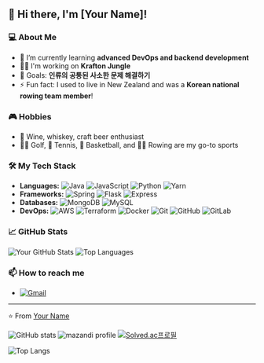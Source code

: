 ## 👋 Hi there, I'm [Your Name]!

### 💻 About Me
- 🌱 I’m currently learning **advanced DevOps and backend development**
- 👨‍💻 I'm working on **Krafton Jungle**
- 🎯 Goals: **인류의 공통된 사소한 문제 해결하기**
- ⚡ Fun fact: I used to live in New Zealand and was a **Korean national rowing team member**!

### 🎮 Hobbies
- 🍷 Wine, whiskey, craft beer enthusiast
- 🏌️‍♂️ Golf, 🎾 Tennis, 🏀 Basketball, and 🚣‍♂️ Rowing are my go-to sports

### 🛠️ My Tech Stack
- **Languages:** ![Java](https://img.shields.io/badge/-Java-007396?style=flat-square&logo=java&logoColor=white) ![JavaScript](https://img.shields.io/badge/-JavaScript-F7DF1E?style=flat-square&logo=javascript&logoColor=black) ![Python](https://img.shields.io/badge/-Python-3776AB?style=flat-square&logo=python&logoColor=white) ![Yarn](https://img.shields.io/badge/-Yarn-2C8EBB?style=flat-square&logo=yarn&logoColor=white)
- **Frameworks:** ![Spring](https://img.shields.io/badge/-Spring-6DB33F?style=flat-square&logo=spring&logoColor=white) ![Flask](https://img.shields.io/badge/-Flask-000000?style=flat-square&logo=flask&logoColor=white) ![Express](https://img.shields.io/badge/-Express-000000?style=flat-square&logo=express&logoColor=white)
- **Databases:** ![MongoDB](https://img.shields.io/badge/-MongoDB-47A248?style=flat-square&logo=mongodb&logoColor=white) ![MySQL](https://img.shields.io/badge/-MySQL-4479A1?style=flat-square&logo=mysql&logoColor=white)
- **DevOps:** ![AWS](https://img.shields.io/badge/-AWS-232F3E?style=flat-square&logo=amazon-aws&logoColor=white) ![Terraform](https://img.shields.io/badge/-Terraform-623CE4?style=flat-square&logo=terraform&logoColor=white) ![Docker](https://img.shields.io/badge/-Docker-2496ED?style=flat-square&logo=docker&logoColor=white) ![Git](https://img.shields.io/badge/-Git-F05032?style=flat-square&logo=git&logoColor=white) ![GitHub](https://img.shields.io/badge/-GitHub-181717?style=flat-square&logo=github&logoColor=white) ![GitLab](https://img.shields.io/badge/-GitLab-FC6D26?style=flat-square&logo=gitlab&logoColor=white)

### 📈 GitHub Stats
![Your GitHub Stats](https://github-readme-stats.vercel.app/api?username=YOUR_GITHUB_USERNAME&show_icons=true&theme=radical)
![Top Languages](https://github-readme-stats.vercel.app/api/top-langs/?username=YOUR_GITHUB_USERNAME&layout=compact&theme=radical)

### 📫 How to reach me
- [![Gmail](https://img.shields.io/badge/-Gmail-EA4335?style=flat-square&logo=gmail&logoColor=white)](mailto:Kmaestro043@gmail.com)

---

⭐️ From [Your Name](https://github.com/YOUR_GITHUB_USERNAME)


![GitHub stats](https://github-readme-stats.vercel.app/api?username=austin-personal&show_icons=true&theme=radical) 
![mazandi profile](http://mazandi.herokuapp.com/api?handle=tjralsrla&theme=warm) [![Solved.ac프로필](http://mazassumnida.wtf/api/v2/generate_badge?boj=tjralsrla)](https://solved.ac/tjralsrla)

![Top Langs](https://github-readme-stats.vercel.app/api/top-langs/?username=austin-personal)





